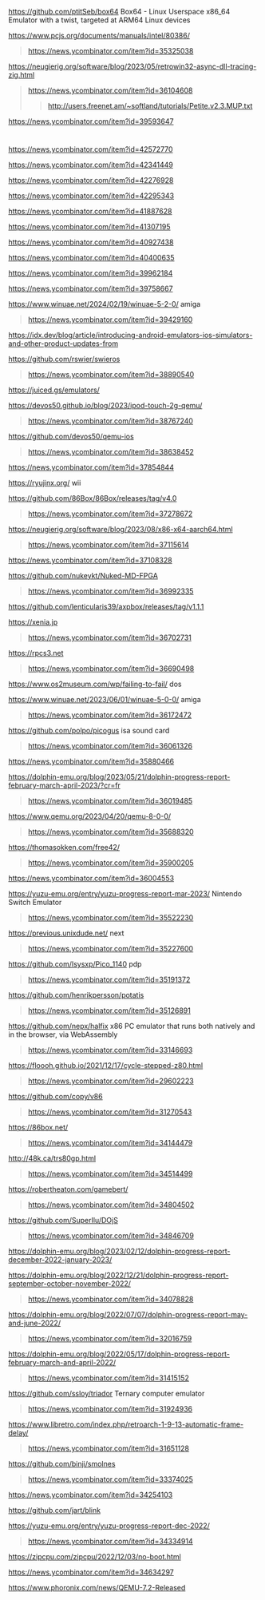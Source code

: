 https://github.com/ptitSeb/box64 Box64 - Linux Userspace x86_64 Emulator with a twist, targeted at ARM64 Linux devices

https://www.pcjs.org/documents/manuals/intel/80386/
> https://news.ycombinator.com/item?id=35325038

https://neugierig.org/software/blog/2023/05/retrowin32-async-dll-tracing-zig.html
> https://news.ycombinator.com/item?id=36104608
> > http://users.freenet.am/~softland/tutorials/Petite.v2.3.MUP.txt

https://news.ycombinator.com/item?id=39593647

#
https://news.ycombinator.com/item?id=42572770

https://news.ycombinator.com/item?id=42341449

https://news.ycombinator.com/item?id=42276928

https://news.ycombinator.com/item?id=42295343

https://news.ycombinator.com/item?id=41887628

https://news.ycombinator.com/item?id=41307195

https://news.ycombinator.com/item?id=40927438

https://news.ycombinator.com/item?id=40400635

https://news.ycombinator.com/item?id=39962184

https://news.ycombinator.com/item?id=39758667

https://www.winuae.net/2024/02/19/winuae-5-2-0/ amiga
> https://news.ycombinator.com/item?id=39429160

https://idx.dev/blog/article/introducing-android-emulators-ios-simulators-and-other-product-updates-from

https://github.com/rswier/swieros
> https://news.ycombinator.com/item?id=38890540

https://juiced.gs/emulators/

https://devos50.github.io/blog/2023/ipod-touch-2g-qemu/
> https://news.ycombinator.com/item?id=38767240

https://github.com/devos50/qemu-ios
> https://news.ycombinator.com/item?id=38638452

https://news.ycombinator.com/item?id=37854844

https://ryujinx.org/ wii

https://github.com/86Box/86Box/releases/tag/v4.0
> https://news.ycombinator.com/item?id=37278672

https://neugierig.org/software/blog/2023/08/x86-x64-aarch64.html
> https://news.ycombinator.com/item?id=37115614

https://news.ycombinator.com/item?id=37108328

https://github.com/nukeykt/Nuked-MD-FPGA
> https://news.ycombinator.com/item?id=36992335

https://github.com/lenticularis39/axpbox/releases/tag/v1.1.1

https://xenia.jp
> https://news.ycombinator.com/item?id=36702731

https://rpcs3.net
> https://news.ycombinator.com/item?id=36690498

https://www.os2museum.com/wp/failing-to-fail/ dos

https://www.winuae.net/2023/06/01/winuae-5-0-0/ amiga
> https://news.ycombinator.com/item?id=36172472

https://github.com/polpo/picogus isa sound card
> https://news.ycombinator.com/item?id=36061326

https://news.ycombinator.com/item?id=35880466

https://dolphin-emu.org/blog/2023/05/21/dolphin-progress-report-february-march-april-2023/?cr=fr
> https://news.ycombinator.com/item?id=36019485

https://www.qemu.org/2023/04/20/qemu-8-0-0/
> https://news.ycombinator.com/item?id=35688320

https://thomasokken.com/free42/
> https://news.ycombinator.com/item?id=35900205

https://news.ycombinator.com/item?id=36004553

https://yuzu-emu.org/entry/yuzu-progress-report-mar-2023/ Nintendo Switch Emulator
> https://news.ycombinator.com/item?id=35522230

https://previous.unixdude.net/ next
> https://news.ycombinator.com/item?id=35227600

https://github.com/Isysxp/Pico_1140 pdp
> https://news.ycombinator.com/item?id=35191372

https://github.com/henrikpersson/potatis
> https://news.ycombinator.com/item?id=35126891

https://github.com/nepx/halfix x86 PC emulator that runs both natively and in the browser, via WebAssembly
> https://news.ycombinator.com/item?id=33146693

https://floooh.github.io/2021/12/17/cycle-stepped-z80.html
> https://news.ycombinator.com/item?id=29602223

https://github.com/copy/v86
> https://news.ycombinator.com/item?id=31270543

https://86box.net/
> https://news.ycombinator.com/item?id=34144479

http://48k.ca/trs80gp.html
> https://news.ycombinator.com/item?id=34514499

https://robertheaton.com/gamebert/
> https://news.ycombinator.com/item?id=34804502

https://github.com/SuperIlu/DOjS
> https://news.ycombinator.com/item?id=34846709

https://dolphin-emu.org/blog/2023/02/12/dolphin-progress-report-december-2022-january-2023/

https://dolphin-emu.org/blog/2022/12/21/dolphin-progress-report-september-october-november-2022/
> https://news.ycombinator.com/item?id=34078828

https://dolphin-emu.org/blog/2022/07/07/dolphin-progress-report-may-and-june-2022/
> https://news.ycombinator.com/item?id=32016759

https://dolphin-emu.org/blog/2022/05/17/dolphin-progress-report-february-march-and-april-2022/
> https://news.ycombinator.com/item?id=31415152

https://github.com/ssloy/triador Ternary computer emulator
> https://news.ycombinator.com/item?id=31924936

https://www.libretro.com/index.php/retroarch-1-9-13-automatic-frame-delay/
> https://news.ycombinator.com/item?id=31651128

https://github.com/binji/smolnes
> https://news.ycombinator.com/item?id=33374025

https://news.ycombinator.com/item?id=34254103

https://github.com/jart/blink

https://yuzu-emu.org/entry/yuzu-progress-report-dec-2022/
> https://news.ycombinator.com/item?id=34334914

https://zipcpu.com/zipcpu/2022/12/03/no-boot.html

https://news.ycombinator.com/item?id=34634297

https://www.phoronix.com/news/QEMU-7.2-Released